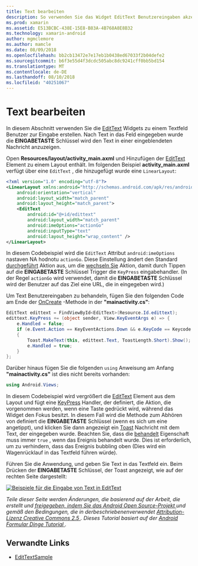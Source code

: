 ```yaml
---
title: Text bearbeiten
description: So verwenden Sie das Widget EditText Benutzereingaben akzeptieren.
ms.prod: xamarin
ms.assetid: E513BCBC-438E-15E8-B83A-4B768A8E8B32
ms.technology: xamarin-android
author: mgmclemore
ms.author: mamcle
ms.date: 08/09/2018
ms.openlocfilehash: bb2cb13472e7e17eb1b0438ed67033f2b04defe2
ms.sourcegitcommit: b6f3e55d4f3dcdc505abc8dc9241cff0bb5bd154
ms.translationtype: MT
ms.contentlocale: de-DE
ms.lasthandoff: 08/10/2018
ms.locfileid: "40251067"
---
```

# <a name="edit-text"></a>Text bearbeiten

In diesem Abschnitt verwenden Sie die [EditText](https://developer.xamarin.com/api/type/Android.Widget.EditText/) Widgets zu einem Textfeld Benutzer zur Eingabe erstellen. Nach Text in das Feld eingegeben wurde die **EINGABETASTE** Schlüssel wird den Text in einer eingeblendeten Nachricht anzuzeigen.

Open **Resources/layout/activity_main.axml** und Hinzufügen der [EditText](https://developer.xamarin.com/api/type/Android.Widget.EditText/) Element zu einem Layout enthält. Im folgenden Beispiel **activity_main.axml** verfügt über eine `EditText` , die hinzugefügt wurde eine `LinearLayout`:

```xml
<?xml version="1.0" encoding="utf-8"?>
<LinearLayout xmlns:android="http://schemas.android.com/apk/res/android"
    android:orientation="vertical"
    android:layout_width="match_parent"
    android:layout_height="match_parent">
    <EditText
        android:id="@+id/edittext"
        android:layout_width="match_parent"
        android:imeOptions="actionGo"
        android:inputType="text"
        android:layout_height="wrap_content" />
</LinearLayout>
```

In diesem Codebeispiel wird die `EditText` Attribut `android:imeOptions` nastaven NA hodnotu `actionGo`. Diese Einstellung ändert den Standard [durchgeführt](https://developer.android.com/reference/android/view/inputmethod/EditorInfo#IME_ACTION_DONE) Aktion aus, um die [wechseln Sie](https://developer.android.com/reference/android/view/inputmethod/EditorInfo#IME_ACTION_GO) Aktion, damit durch Tippen auf die **EINGABETASTE** Schlüssel Trigger die `KeyPress` eingabehandler.
(In der Regel `actionGo` wird verwendet, damit die **EINGABETASTE** Schlüssel wird der Benutzer auf das Ziel eine URL, die in eingegeben wird.)

Um Text Benutzereingaben zu behandeln, fügen Sie den folgenden Code am Ende der [OnCreate](https://developer.xamarin.com/api/member/Android.App.Activity.OnCreate/) -Methode in der **"mainactivity.cs"**:

```csharp
EditText edittext = FindViewById<EditText>(Resource.Id.edittext);
edittext.KeyPress += (object sender, View.KeyEventArgs e) => {
    e.Handled = false;
    if (e.Event.Action == KeyEventActions.Down && e.KeyCode == Keycode.Enter) 
    {
        Toast.MakeText(this, edittext.Text, ToastLength.Short).Show();
        e.Handled = true;
    }
};
```

Darüber hinaus fügen Sie die folgenden `using` Anweisung am Anfang **"mainactivity.cs"** ist dies nicht bereits vorhanden:

```csharp
using Android.Views;
```

In diesem Codebeispiel wird vergrößert die [EditText](https://developer.xamarin.com/api/type/Android.Widget.EditText/) Element aus dem Layout und fügt eine [KeyPress](https://developer.xamarin.com/api/event/Android.Views.View.KeyPress/) Handler, der definiert, die Aktion, die vorgenommen werden, wenn eine Taste gedrückt wird, während das Widget den Fokus besitzt. In diesem Fall wird die Methode zum Abhören von definiert die **EINGABETASTE** Schlüssel (wenn es sich um eine angetippt), und klicken Sie dann angezeigt ein [Toast](https://developer.xamarin.com/api/type/Android.Widget.Toast/) Nachricht mit dem Text, der eingegeben wurde. Beachten Sie, dass die [behandelt](https://developer.xamarin.com/api/property/Android.Views.View+KeyEventArgs.Handled/) Eigenschaft muss immer `true` , wenn das Ereignis behandelt wurde. Dies ist erforderlich, um zu verhindern, dass das Ereignis bubbling oben (Dies wird ein Wagenrücklauf in das Textfeld führen würde).

Führen Sie die Anwendung, und geben Sie Text in das Textfeld ein. Beim Drücken der **EINGABETASTE** Schlüssel, der Toast angezeigt, wie auf der rechten Seite dargestellt:

[![Beispiele für die Eingabe von Text in EditText](edit-text-images/edit-text-sml.png)](edit-text-images/edit-text.png#lightbox)

*Teile dieser Seite werden Änderungen, die basierend auf der Arbeit, die erstellt und* [ *freigegeben, indem Sie das Android Open Source-Projekt* ](http://code.google.com/policies.html) *und gemäß den Bedingungen, die in derbeschriebenenverwendet* [ *Attribution-Lizenz Creative Commons 2.5* ](http://creativecommons.org/licenses/by/2.5/) *. Dieses Tutorial basiert auf der* [ *Android Formular Dinge Tutorial* ](http://developer.android.com/resources/tutorials/views/hello-formstuff.html) *.*


## <a name="related-links"></a>Verwandte Links

- [EditTextSample](https://developer.xamarin.com/samples/monodroid/UserInterface/EditTextSample/)

